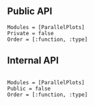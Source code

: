 

## Public API

```@autodocs
Modules = [ParallelPlots]
Private = false
Order = [:function, :type]
```

## Internal API
```@index
```
```@autodocs
Modules = [ParallelPlots]
Public = false
Order = [:function, :type]
```
